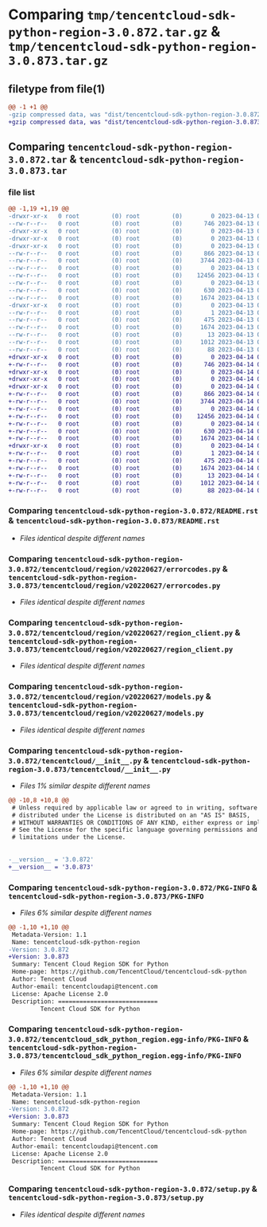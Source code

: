 # Comparing `tmp/tencentcloud-sdk-python-region-3.0.872.tar.gz` & `tmp/tencentcloud-sdk-python-region-3.0.873.tar.gz`

## filetype from file(1)

```diff
@@ -1 +1 @@
-gzip compressed data, was "dist/tencentcloud-sdk-python-region-3.0.872.tar", last modified: Thu Apr 13 00:54:21 2023, max compression
+gzip compressed data, was "dist/tencentcloud-sdk-python-region-3.0.873.tar", last modified: Fri Apr 14 00:50:10 2023, max compression
```

## Comparing `tencentcloud-sdk-python-region-3.0.872.tar` & `tencentcloud-sdk-python-region-3.0.873.tar`

### file list

```diff
@@ -1,19 +1,19 @@
-drwxr-xr-x   0 root         (0) root         (0)        0 2023-04-13 00:54:21.000000 tencentcloud-sdk-python-region-3.0.872/
--rw-r--r--   0 root         (0) root         (0)      746 2023-04-13 00:54:21.000000 tencentcloud-sdk-python-region-3.0.872/README.rst
-drwxr-xr-x   0 root         (0) root         (0)        0 2023-04-13 00:54:21.000000 tencentcloud-sdk-python-region-3.0.872/tencentcloud/
-drwxr-xr-x   0 root         (0) root         (0)        0 2023-04-13 00:54:21.000000 tencentcloud-sdk-python-region-3.0.872/tencentcloud/region/
-drwxr-xr-x   0 root         (0) root         (0)        0 2023-04-13 00:54:21.000000 tencentcloud-sdk-python-region-3.0.872/tencentcloud/region/v20220627/
--rw-r--r--   0 root         (0) root         (0)      866 2023-04-13 00:54:21.000000 tencentcloud-sdk-python-region-3.0.872/tencentcloud/region/v20220627/errorcodes.py
--rw-r--r--   0 root         (0) root         (0)     3744 2023-04-13 00:54:21.000000 tencentcloud-sdk-python-region-3.0.872/tencentcloud/region/v20220627/region_client.py
--rw-r--r--   0 root         (0) root         (0)        0 2023-04-13 00:54:21.000000 tencentcloud-sdk-python-region-3.0.872/tencentcloud/region/v20220627/__init__.py
--rw-r--r--   0 root         (0) root         (0)    12456 2023-04-13 00:54:21.000000 tencentcloud-sdk-python-region-3.0.872/tencentcloud/region/v20220627/models.py
--rw-r--r--   0 root         (0) root         (0)        0 2023-04-13 00:54:21.000000 tencentcloud-sdk-python-region-3.0.872/tencentcloud/region/__init__.py
--rw-r--r--   0 root         (0) root         (0)      630 2023-04-13 00:54:21.000000 tencentcloud-sdk-python-region-3.0.872/tencentcloud/__init__.py
--rw-r--r--   0 root         (0) root         (0)     1674 2023-04-13 00:54:21.000000 tencentcloud-sdk-python-region-3.0.872/PKG-INFO
-drwxr-xr-x   0 root         (0) root         (0)        0 2023-04-13 00:54:21.000000 tencentcloud-sdk-python-region-3.0.872/tencentcloud_sdk_python_region.egg-info/
--rw-r--r--   0 root         (0) root         (0)        1 2023-04-13 00:54:21.000000 tencentcloud-sdk-python-region-3.0.872/tencentcloud_sdk_python_region.egg-info/dependency_links.txt
--rw-r--r--   0 root         (0) root         (0)      475 2023-04-13 00:54:21.000000 tencentcloud-sdk-python-region-3.0.872/tencentcloud_sdk_python_region.egg-info/SOURCES.txt
--rw-r--r--   0 root         (0) root         (0)     1674 2023-04-13 00:54:21.000000 tencentcloud-sdk-python-region-3.0.872/tencentcloud_sdk_python_region.egg-info/PKG-INFO
--rw-r--r--   0 root         (0) root         (0)       13 2023-04-13 00:54:21.000000 tencentcloud-sdk-python-region-3.0.872/tencentcloud_sdk_python_region.egg-info/top_level.txt
--rw-r--r--   0 root         (0) root         (0)     1012 2023-04-13 00:54:21.000000 tencentcloud-sdk-python-region-3.0.872/setup.py
--rw-r--r--   0 root         (0) root         (0)       88 2023-04-13 00:54:21.000000 tencentcloud-sdk-python-region-3.0.872/setup.cfg
+drwxr-xr-x   0 root         (0) root         (0)        0 2023-04-14 00:50:10.000000 tencentcloud-sdk-python-region-3.0.873/
+-rw-r--r--   0 root         (0) root         (0)      746 2023-04-14 00:50:09.000000 tencentcloud-sdk-python-region-3.0.873/README.rst
+drwxr-xr-x   0 root         (0) root         (0)        0 2023-04-14 00:50:10.000000 tencentcloud-sdk-python-region-3.0.873/tencentcloud/
+drwxr-xr-x   0 root         (0) root         (0)        0 2023-04-14 00:50:10.000000 tencentcloud-sdk-python-region-3.0.873/tencentcloud/region/
+drwxr-xr-x   0 root         (0) root         (0)        0 2023-04-14 00:50:10.000000 tencentcloud-sdk-python-region-3.0.873/tencentcloud/region/v20220627/
+-rw-r--r--   0 root         (0) root         (0)      866 2023-04-14 00:50:09.000000 tencentcloud-sdk-python-region-3.0.873/tencentcloud/region/v20220627/errorcodes.py
+-rw-r--r--   0 root         (0) root         (0)     3744 2023-04-14 00:50:09.000000 tencentcloud-sdk-python-region-3.0.873/tencentcloud/region/v20220627/region_client.py
+-rw-r--r--   0 root         (0) root         (0)        0 2023-04-14 00:50:09.000000 tencentcloud-sdk-python-region-3.0.873/tencentcloud/region/v20220627/__init__.py
+-rw-r--r--   0 root         (0) root         (0)    12456 2023-04-14 00:50:09.000000 tencentcloud-sdk-python-region-3.0.873/tencentcloud/region/v20220627/models.py
+-rw-r--r--   0 root         (0) root         (0)        0 2023-04-14 00:50:09.000000 tencentcloud-sdk-python-region-3.0.873/tencentcloud/region/__init__.py
+-rw-r--r--   0 root         (0) root         (0)      630 2023-04-14 00:50:09.000000 tencentcloud-sdk-python-region-3.0.873/tencentcloud/__init__.py
+-rw-r--r--   0 root         (0) root         (0)     1674 2023-04-14 00:50:10.000000 tencentcloud-sdk-python-region-3.0.873/PKG-INFO
+drwxr-xr-x   0 root         (0) root         (0)        0 2023-04-14 00:50:10.000000 tencentcloud-sdk-python-region-3.0.873/tencentcloud_sdk_python_region.egg-info/
+-rw-r--r--   0 root         (0) root         (0)        1 2023-04-14 00:50:10.000000 tencentcloud-sdk-python-region-3.0.873/tencentcloud_sdk_python_region.egg-info/dependency_links.txt
+-rw-r--r--   0 root         (0) root         (0)      475 2023-04-14 00:50:10.000000 tencentcloud-sdk-python-region-3.0.873/tencentcloud_sdk_python_region.egg-info/SOURCES.txt
+-rw-r--r--   0 root         (0) root         (0)     1674 2023-04-14 00:50:10.000000 tencentcloud-sdk-python-region-3.0.873/tencentcloud_sdk_python_region.egg-info/PKG-INFO
+-rw-r--r--   0 root         (0) root         (0)       13 2023-04-14 00:50:10.000000 tencentcloud-sdk-python-region-3.0.873/tencentcloud_sdk_python_region.egg-info/top_level.txt
+-rw-r--r--   0 root         (0) root         (0)     1012 2023-04-14 00:50:09.000000 tencentcloud-sdk-python-region-3.0.873/setup.py
+-rw-r--r--   0 root         (0) root         (0)       88 2023-04-14 00:50:10.000000 tencentcloud-sdk-python-region-3.0.873/setup.cfg
```

### Comparing `tencentcloud-sdk-python-region-3.0.872/README.rst` & `tencentcloud-sdk-python-region-3.0.873/README.rst`

 * *Files identical despite different names*

### Comparing `tencentcloud-sdk-python-region-3.0.872/tencentcloud/region/v20220627/errorcodes.py` & `tencentcloud-sdk-python-region-3.0.873/tencentcloud/region/v20220627/errorcodes.py`

 * *Files identical despite different names*

### Comparing `tencentcloud-sdk-python-region-3.0.872/tencentcloud/region/v20220627/region_client.py` & `tencentcloud-sdk-python-region-3.0.873/tencentcloud/region/v20220627/region_client.py`

 * *Files identical despite different names*

### Comparing `tencentcloud-sdk-python-region-3.0.872/tencentcloud/region/v20220627/models.py` & `tencentcloud-sdk-python-region-3.0.873/tencentcloud/region/v20220627/models.py`

 * *Files identical despite different names*

### Comparing `tencentcloud-sdk-python-region-3.0.872/tencentcloud/__init__.py` & `tencentcloud-sdk-python-region-3.0.873/tencentcloud/__init__.py`

 * *Files 1% similar despite different names*

```diff
@@ -10,8 +10,8 @@
 # Unless required by applicable law or agreed to in writing, software
 # distributed under the License is distributed on an "AS IS" BASIS,
 # WITHOUT WARRANTIES OR CONDITIONS OF ANY KIND, either express or implied.
 # See the License for the specific language governing permissions and
 # limitations under the License.
 
 
-__version__ = '3.0.872'
+__version__ = '3.0.873'
```

### Comparing `tencentcloud-sdk-python-region-3.0.872/PKG-INFO` & `tencentcloud-sdk-python-region-3.0.873/PKG-INFO`

 * *Files 6% similar despite different names*

```diff
@@ -1,10 +1,10 @@
 Metadata-Version: 1.1
 Name: tencentcloud-sdk-python-region
-Version: 3.0.872
+Version: 3.0.873
 Summary: Tencent Cloud Region SDK for Python
 Home-page: https://github.com/TencentCloud/tencentcloud-sdk-python
 Author: Tencent Cloud
 Author-email: tencentcloudapi@tencent.com
 License: Apache License 2.0
 Description: ============================
         Tencent Cloud SDK for Python
```

### Comparing `tencentcloud-sdk-python-region-3.0.872/tencentcloud_sdk_python_region.egg-info/PKG-INFO` & `tencentcloud-sdk-python-region-3.0.873/tencentcloud_sdk_python_region.egg-info/PKG-INFO`

 * *Files 6% similar despite different names*

```diff
@@ -1,10 +1,10 @@
 Metadata-Version: 1.1
 Name: tencentcloud-sdk-python-region
-Version: 3.0.872
+Version: 3.0.873
 Summary: Tencent Cloud Region SDK for Python
 Home-page: https://github.com/TencentCloud/tencentcloud-sdk-python
 Author: Tencent Cloud
 Author-email: tencentcloudapi@tencent.com
 License: Apache License 2.0
 Description: ============================
         Tencent Cloud SDK for Python
```

### Comparing `tencentcloud-sdk-python-region-3.0.872/setup.py` & `tencentcloud-sdk-python-region-3.0.873/setup.py`

 * *Files identical despite different names*

